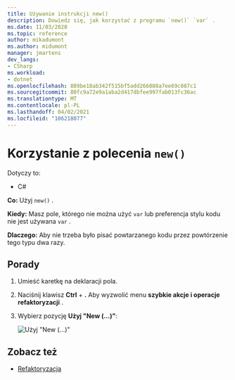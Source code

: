 ```yaml
---
title: Używanie instrukcji new()
description: Dowiedz się, jak korzystać z programu `new()` `var` .
ms.date: 11/03/2020
ms.topic: reference
author: mikadumont
ms.author: midumont
manager: jmartens
dev_langs:
- CSharp
ms.workload:
- dotnet
ms.openlocfilehash: 889be18ab342f515bf5add266088a7ee69c087c1
ms.sourcegitcommit: 80fc9a72e9a1aba2d417dbfee997fab013fc36ac
ms.translationtype: MT
ms.contentlocale: pl-PL
ms.lasthandoff: 04/02/2021
ms.locfileid: "106218077"
---
```

# <a name="use-new"></a>Korzystanie z polecenia `new()`

Dotyczy to:

- C#

**Co:** Użyj `new()` .

**Kiedy:** Masz pole, którego nie można użyć `var` lub preferencja stylu kodu nie jest używana `var` .

**Dlaczego:** Aby nie trzeba było pisać powtarzanego kodu przez powtórzenie tego typu dwa razy.

## <a name="how-to"></a>Porady

1. Umieść karetkę na deklaracji pola.

2. Naciśnij klawisz **Ctrl** + **.** Aby wyzwolić menu **szybkie akcje i operacje refaktoryzacji** .

3. Wybierz pozycję **Użyj "New (...)"**:

    ![Użyj "New (...)"](media/use-new.png)

## <a name="see-also"></a>Zobacz też

- [Refaktoryzacja](../refactoring-in-visual-studio.md)
